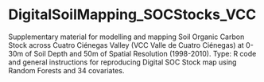 # DigitalSoilMapping_SOCStocks_VCC
Supplementary material for modelling and mapping Soil Organic Carbon Stock across Cuatro Ciénegas Valley (VCC Valle de Cuatro Ciénegas) at 0-30m of Soil Depth and 50m of Spatial Resolution (1998-2010). Type: R code and general instructions for reproducing Digital SOC Stock map using Random Forests and 34 covariates.
